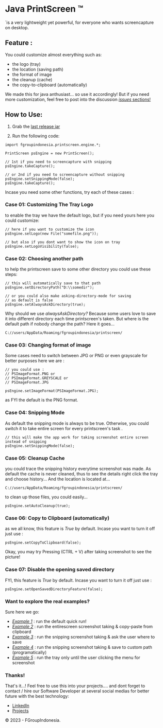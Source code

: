 
# Java PrintScreen ™

`is a very lightweight yet powerful, for everyone who wants screencapture on desktop.

## Feature :
You could customize almost everything such as:
- the logo (tray)
- the location (saving path)
- the format of image
- the cleanup (cache)
- the copy-to-clipboard (automatically)

We made this for java anthusiast... so use it accordingly! But if you need more customization, feel free to post into the discussion [*issues* sections!](https://github.com/fgroupindonesia/printscreen/issues)



## How to Use:

1) Grab the [last release jar](https://github.com/fgroupindonesia/printscreen/releases) 

2) Run the following code:

```
import fgroupindonesia.printscreen.engine.*;

PrintScreen psEngine = new PrintScreen();

// 1st if you need to screencapture with snipping
psEngine.takeCapture();

// or 2nd if you need to screencapture without snipping
psEngine.setSnippingMode(false);
psEngine.takeCapture();
```

Incase you need some other functions, try each of these cases :

### Case 01: Customizing The Tray Logo
to enable the tray we have the default logo, but if you need yours here you could customize:

```
// here if you want to customize the icon
psEngine.setLogo(new File("somefile.png"));

// but also if you dont want to show the icon on tray
psEngine.setLogoVisibility(false);
```

### Case 02: Choosing another path
to help the printscreen save to some other directory you could use these steps:

```
// this will automatically save to that path
psEngine.setDirectoryPath("D:\\somedir");

// or you could also make asking-directory-mode for saving
// as default is false
psEngine.setAlwaysAskDirectory(true);

```

Why should we use *alwaysAskDirectory?* Because some users love to save it into different directory each time printscreen's taken. But where is the default path if nobody change the path?
Here it goes...

``` 
C://users/AppData/Roaming/fgroupindonesia/printscreen/
```

### Case 03: Changing format of image
Some cases need to switch between JPG or PNG or even grayscale for better purposes here we are :

```
// you could use : 
// PSImageFormat.PNG or 
// PSImageFormat.GREYSCALE or
// PSImageFormat.JPG

psEngine.setImageFormat(PSImageFormat.JPG);

```

as FYI the default is the PNG format.

### Case 04: Snipping Mode

As default the snipping mode is always to be true. Otherwise, you could switch it to take entire screen for every printscreen's task .
``` 
// this will make the app work for taking screenshot entire screen instead of snipping
psEngine.setSnippingMode(false);
```

### Case 05: Cleanup Cache
you could trace the snipping history everytime screenshot was made. As default the cache is never cleaned, thus to see the details right click the tray and choose history... And the location is located at...

``` 
C://users/AppData/Roaming/fgroupindonesia/printscreen/
```

to clean up those files, you could easily...
``` 
psEngine.setAutoCleanup(true);
```

### Case 06: Copy to Clipboard (automatically)
as we all know, this feature is *True* by default. Incase you want to turn it off just use :

```
psEngine.setCopyToClipboard(false);
```

Okay, you may try Pressing (CTRL + V) after taking screenshot to see the picture!


### Case 07: Disable the opening saved directory 
FYI, this feature is *True* by default. Incase you want to turn it off just use :

```
psEngine.setOpenSavedDirectoryFeature(false);
```



### Want to explore the real examples?
Sure here we go:
- [*Example 1*](src/fgroupindonesia/printscreen/examples/Example1.java) : run the default quick run!
- [*Example 2*](src/fgroupindonesia/printscreen/examples/Example2.java) : run the entirescreen screenshot taking & copy-paste from clipboard
- [*Example 3*](src/fgroupindonesia/printscreen/examples/Example3.java) : run the snipping screenshot taking & ask the user where to save
- [*Example 4*](src/fgroupindonesia/printscreen/examples/Example4.java) : run the snipping screenshot taking & save to custom path (programatically)
- [*Example 5*](src/fgroupindonesia/printscreen/examples/Example5.java) : run the tray only until the user clicking the menu for screenshot


### Thanks!

That's it...! Feel free to use this into your projects.... and dont forget to contact / hire our Software Developer at several social medias for better future with the best technology:

- [LinkedIn](https://id.linkedin.com/in/gumuruh)
- [Projects](https://projects.co.id/public/browse_users/view/250512/gumuruh)

© 2023 - FGroupIndonesia.
